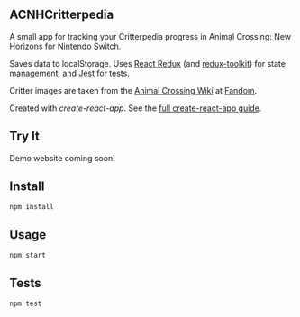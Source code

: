ACNHCritterpedia
---
A small app for tracking your Critterpedia progress in Animal Crossing: New Horizons for Nintendo Switch.

Saves data to localStorage. Uses [React Redux](https://react-redux.js.org/) (and [redux-toolkit](https://redux-toolkit.js.org/)) for state management, and [Jest](https://jestjs.io/) for tests.

Critter images are taken from the [Animal Crossing Wiki](https://animalcrossing.fandom.com/wiki/) at [Fandom](https://www.fandom.com/).

Created with *create-react-app*. See the [full create-react-app guide](https://github.com/facebookincubator/create-react-app/blob/master/packages/react-scripts/template/README.md).


Try It
---
Demo website coming soon!


Install
---
`npm install`


Usage
---
`npm start`


Tests
---
`npm test`